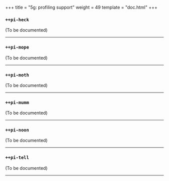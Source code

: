 +++
title = "5g: profiling support"
weight = 49
template = "doc.html"
+++
### `++pi-heck`

(To be documented)


---
### `++pi-mope`

(To be documented)


---
### `++pi-moth`

(To be documented)


---
### `++pi-mumm`

(To be documented)


---
### `++pi-noon`

(To be documented)


---
### `++pi-tell`

(To be documented)


---
